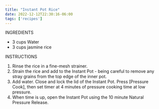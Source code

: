 ```yaml
---
title: "Instant Pot Rice"
date: 2022-12-12T22:30:16-06:00
tags: ['recipes']
---
```


INGREDIENTS
- 3 cups Water
- 3 cups jasmine rice

INSTRUCTIONS
1. Rinse the rice in a fine-mesh strainer.
2. Strain the rice and add to the Instant Pot - being careful to remove any stray grains from the top edge of the inner pot.
3. Add water. Close and lock the lid of the Instant Pot. Press [Pressure Cook], then set timer at 4 minutes of pressure cooking time at low pressure.
4. When time is up, open the Instant Pot using the 10 minute Natural Pressure Release.
